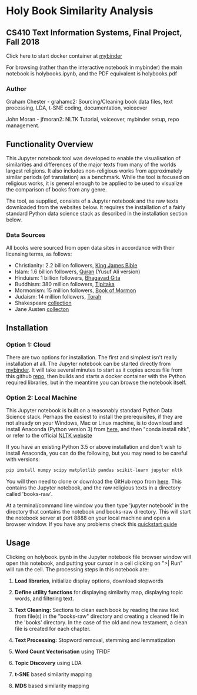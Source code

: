 # Holy Book Similarity Analysis

## CS410 Text Information Systems, Final Project, Fall 2018

Click here to start docker container at [mybinder](https://mybinder.org/v2/gh/jfmoran2/CS410_Public_Project/master)

For browsing (rather than the interactive notebook in mybinder) the main notebook is holybooks.ipynb, and the PDF equivalent is holybooks.pdf

### Author

Graham Chester - grahamc2: Sourcing/Cleaning book data files, text processing, LDA, t-SNE coding, documentation, voiceover

John Moran - jfmoran2: NLTK Tutorial, voiceover, mybinder setup, repo management.

## Functionality Overview

This Jupyter notebook tool was developed to enable the visualisation of similarities and differences of the major texts from many of the worlds largest religions. It also includes non-religious works from approximately similar periods (of translation) as a benchmark. While the tool is focused on religious works, it is general enough to be applied to be used to visualize the comparison of books from any genre.

The tool, as supplied, consists of a Jupyter notebook and the raw texts downloaded from the websites below. It requires the installation of a fairly standard Python data science stack as described in the installation section below.

### Data Sources

All books were sourced from open data sites in accordance with their licensing terms, as follows:

* Christianity: 2.2 billion followers, [King James Bible](http://www.o-bible.com/dlb.html)
* Islam: 1.6 billion followers, [Quran](http://tanzil.net/trans/) (Yusuf Ali version)
* Hinduism: 1 billion followers, [Bhagavad Gita](https://www.holybooks.com/bhagavad-gita-three-modern-translations/)
* Buddhism: 380 million followers, [Tipitaka](https://www.accesstoinsight.org/tech/download/bulk.html)
* Mormonism: 15 million followers, [Book of Mormon](http://holybooks.com/wp-content/uploads/2010/05/Book-of-Mormon.txt)
* Judaism: 14 million followers, [Torah](http://www.mechon-mamre.org/htmlzips/et002.zip)
* Shakespeare [collection](http://www.gutenberg.org/ebooks/author/65)
* Jane Austen [collecton](http://www.gutenberg.org/ebooks/search/?query=Jane+Austen)

## Installation

### Option 1: Cloud

There are two options for installation. The first and simplest isn't really installation at all. The Jupyter notebook can be started directly from [mybinder](https://mybinder.org/v2/gh/jfmoran2/CS410_Public_Project/master). It will take several minutes to start as it copies across file from this github [repo](https://github.com/jfmoran2/CS410_Public_Project), then builds and starts a docker container with the Python required libraries, but in the meantime you can browse the notebook itself.

### Option 2: Local Machine

This Jupyter notebook is built on a reasonably standard Python Data Science stack. Perhaps the easiest to install the prerequisites, if they are not already on your Windows, Mac or Linux machine, is to download and install Anaconda (Python version 3) from [here](https://www.anaconda.com/download), and then "conda install nltk", or refer to the official [NLTK website](http://www.nltk.org/install.html)

If you have an existing Python 3.5 or above installation and don't wish to install Anaconda, you can do the following, but you may need to be careful with versions:

```Python
pip install numpy scipy matplotlib pandas scikit-learn jupyter nltk
```

You will then need to clone or download the GitHub repo from [here](https://github.com/jfmoran2/CS410_Public_Project). This contains the Jupyter notebook, and the raw religious texts in a directory called 'books-raw'.

At a terminal/command line window you then type 'jupyter notebook' in the directory that contains the notebook and books-raw directory. This will start the notebook server at port 8888 on your local machine and open a browser window. If you have any problems check this [quickstart guide](https://jupyter.readthedocs.io/en/latest/content-quickstart.html)

## Usage

Clicking on holybook.ipynb in the Jupyter notebook file browser window will open this notebook, and putting your cursor in a cell clicking on ">| Run" will run the cell. The processing steps in this notebook are:

1) **Load libraries**, initialize display options, download stopwords

2) **Define utility functions** for displaying similarity map, displaying topic words, and filtering text.

3) **Text Cleaning:** Sections to clean each book by reading the raw text from file(s) in the "books-raw" directory and creating a cleaned file in the 'books' directory. In the case of the old and new testament, a clean file is created for each chapter.

4) **Text Processing:** Stopword removal, stemming and lemmatization

5) **Word Count Vectorisation** using TFIDF

6) **Topic Discovery** using LDA

7) **t-SNE** based similarity mapping

8) **MDS** based similarity mapping
